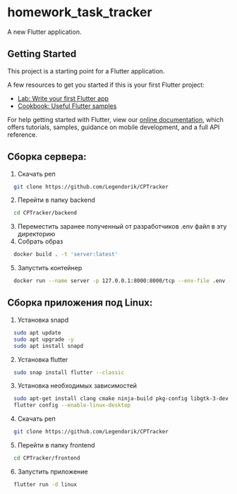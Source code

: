 # homework_task_tracker

A new Flutter application.

## Getting Started

This project is a starting point for a Flutter application.

A few resources to get you started if this is your first Flutter project:

- [Lab: Write your first Flutter app](https://flutter.dev/docs/get-started/codelab)
- [Cookbook: Useful Flutter samples](https://flutter.dev/docs/cookbook)

For help getting started with Flutter, view our
[online documentation](https://flutter.dev/docs), which offers tutorials,
samples, guidance on mobile development, and a full API reference.

## Сборка сервера:
1. Скачать реп
```bash
  git clone https://github.com/Legendorik/CPTracker
```
2. Перейти в папку backend
```bash
  cd CPTracker/backend
```
3. Переместить заранее полученный от разработчиков .env файл в эту директорию
4. Собрать образ
```bash
  docker build . -t 'server:latest'
```
5. Запустить контейнер
```bash
  docker run --name server -p 127.0.0.1:8000:8000/tcp --env-file .env -d server
```

## Сборка приложения под Linux:
1. Установка snapd
```bash
  sudo apt update
  sudo apt upgrade -y
  sudo apt install snapd
```
2. Установка flutter
```bash
  sudo snap install flutter --classic
```
3. Установка необходимых зависимостей
```bash
  sudo apt-get install clang cmake ninja-build pkg-config libgtk-3-dev -y
  flutter config --enable-linux-desktop
```
4. Скачать реп
```bash
  git clone https://github.com/Legendorik/CPTracker
```
5. Перейти в папку frontend
```bash
  cd CPTracker/frontend
```
6. Запустить приложение
```bash
  flutter run -d linux
```
